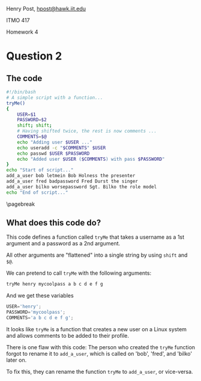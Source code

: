 Henry Post, <hpost@hawk.iit.edu>

ITMO 417

Homework 4

# Question 2

## The code

```bash
#!/bin/bash
# A simple script with a function...
tryMe()
{
    USER=$1
    PASSWORD=$2
    shift; shift;
    # Having shifted twice, the rest is now comments ...
    COMMENTS=$@
    echo "Adding user $USER ..."
    echo useradd -c "$COMMENTS" $USER
    echo passwd $USER $PASSWORD
    echo "Added user $USER ($COMMENTS) with pass $PASSWORD"
}
echo "Start of script..."
add_a_user bob letmein Bob Holness the presenter
add_a_user fred badpassword Fred Durst the singer
add_a_user bilko worsepassword Sgt. Bilko the role model
echo "End of script..."
```

\pagebreak

## What does this code do?

This code defines a function called `tryMe` that takes a username as a 1st argument and a password as a 2nd argument.

All other arguments are "flattened" into a single string by using `shift` and `$@`.

We can pretend to call `tryMe` with the following arguments:

```bash
tryMe henry mycoolpass a b c d e f g
```

And we get these variables

```python
USER='henry';
PASSWORD='mycoolpass';
COMMENTS='a b c d e f g';
```

It looks like `tryMe` is a function that creates a new user on a Linux system and allows comments to be added to their profile.

There is one flaw with this code: The person who created the `tryMe` function forgot to rename it to `add_a_user`, which is called on 'bob', 'fred', and 'bilko' later on.

To fix this, they can rename the function `tryMe` to `add_a_user`, or vice-versa.